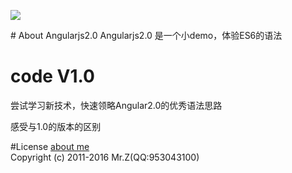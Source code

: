 <p><img src="http://wuzuoyi.com/123.png"></p>
# About Angularjs2.0
 Angularjs2.0 是一个小demo，体验ES6的语法

# code V1.0
<p>尝试学习新技术，快速领略Angular2.0的优秀语法思路</p>
<p>感受与1.0的版本的区别</p>

#License
<a href="http://www.webnpm.com/">about me</a><br/>
Copyright (c) 2011-2016 Mr.Z(QQ:953043100)

